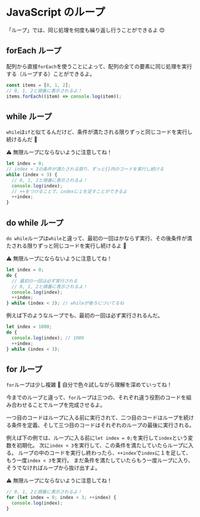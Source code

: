 # JavaScript のループ

「ループ」では、同じ処理を何度も繰り返し行うことができるよ 😊

## forEach ループ

配列から直接`forEach`を使うことによって、配列の全ての要素に同じ処理を実行する（ループする）ことができるよ。

```javascript
const items = [0, 1, 2];
// 0, 1, 2と順番に表示されるよ！
items.forEach((item) => console.log(item));
```

## while ループ

`while`は`if`と似てるんだけど、条件が満たされる限りずっと同じコードを実行し続けるんだ 🔁

⚠️ 無限ループにならないように注意してね！

```javascript
let index = 0;
// index < 3の条件が満たされる限り、ずっと{}内のコードを実行し続ける
while (index < 3) {
  // 0, 1, 2と順番に表示されるよ！
  console.log(index);
  // ++をつけることで、indexに１を足すことができるよ
  ++index;
}
```

## do while ループ

`do while`ループは`while`と違って、最初の一回はかならず実行、その後条件が満たされる限りずっと同じコードを実行し続けるよ 🔁

⚠️ 無限ループにならないように注意してね！

```javascript
let index = 0;
do {
  // 最初の一回は必ず実行される
  // 0, 1, 2と順番に表示されるよ！
  console.log(index);
  ++index;
} while (index < 3); // whileが後ろについてるね
```

例えば下のようなループでも、最初の一回は必ず実行されるんだ。

```javascript
let index = 1000;
do {
  console.log(index); // 1000
  ++index;
} while (index < 3);
```

## for ループ

`for`ループは少し複雑 😬 自分で色々試しながら理解を深めていってね！

今までのループと違って、`for`ループは三つの、それぞれ違う役割のコードを組み合わせることでループを完成させるよ。

一つ目のコードはループに入る前に実行されて、二つ目のコードはループを続ける条件を定義、そして三つ目のコードはそれぞれのループの最後に実行される。

例えば下の例では、ループに入る前に`let index = 0;`を実行して`index`という変数を初期化。
次に`index < 3`を実行して、この条件を満たしていたらループに入る。
ループの中のコードを実行し終わったら、`++index`で`index`に１を足して、もう一度`index < 3`を実行。
まだ条件を満たしていたらもう一度ループに入り、そうでなければループから抜け出すよ。

⚠️ 無限ループにならないように注意してね！

```javascript
// 0, 1, 2と順番に表示されるよ！
for (let index = 0; index < 3; ++index) {
  console.log(index);
}
```
